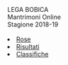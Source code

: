 <th>LEGA BOBICA<br/></th><td>Mantrimoni Online<br/></td><td>Stagione 2018-19</td><th><br/></th><th><br/></th><li><a href="https://denno985.github.io/lega-bobica/18-19/rose" class="active">Rose</a></li><li><a href="https://denno985.github.io/lega-bobica/18-19/risultati" class="active">Risultati</a></li><li><a href="https://denno985.github.io/lega-bobica/18-19/classifiche" class="active">Classifiche</a></li>